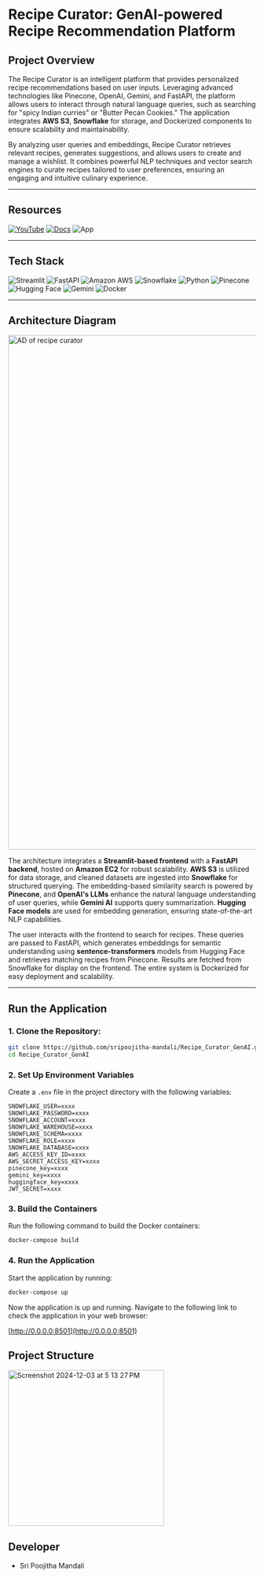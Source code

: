 # Recipe Curator: GenAI-powered Recipe Recommendation Platform

## Project Overview

The Recipe Curator is an intelligent platform that provides personalized recipe recommendations based on user inputs. Leveraging advanced technologies like Pinecone, OpenAI, Gemini, and FastAPI, the platform allows users to interact through natural language queries, such as searching for "spicy Indian curries" or "Butter Pecan Cookies." The application integrates **AWS S3**, **Snowflake** for storage, and Dockerized components to ensure scalability and maintainability.

By analyzing user queries and embeddings, Recipe Curator retrieves relevant recipes, generates suggestions, and allows users to create and manage a wishlist. It combines powerful NLP techniques and vector search engines to curate recipes tailored to user preferences, ensuring an engaging and intuitive culinary experience.

---

## Resources

[![YouTube](https://img.shields.io/badge/Watch%20Video-%F0%9F%92%AC%20YouTube-red?style=for-the-badge&logo=youtube&logoColor=white)](https://youtu.be/2ygSkvPSokg)
[![Docs](https://img.shields.io/badge/Documentation-%F0%9F%93%9A%20Docs-blue?style=for-the-badge&logo=read-the-docs&logoColor=white)](https://drive.google.com/file/d/1oAR2gobQzSSdFpAoQOSezkRM6P3O6x_k/view?usp=sharing)
![App](https://img.shields.io/badge/Application-%F0%9F%92%BB%20App-green?style=for-the-badge&logo=appveyor&logoColor=white)


---

## Tech Stack

![Streamlit](https://img.shields.io/badge/Streamlit-FF4B4B?style=for-the-badge&logo=streamlit&logoColor=white)
![FastAPI](https://img.shields.io/badge/FastAPI-009688?style=for-the-badge&logo=fastapi&logoColor=white)
![Amazon AWS](https://img.shields.io/badge/Amazon_AWS-FF9900?style=for-the-badge&logo=amazon-aws&logoColor=white)
![Snowflake](https://img.shields.io/badge/Snowflake-29B6F6?style=for-the-badge&logo=snowflake&logoColor=white)
![Python](https://img.shields.io/badge/Python-4B8BBE?style=for-the-badge&logo=python&logoColor=yellow)
![Pinecone](https://img.shields.io/badge/Pinecone-6558F5?style=for-the-badge&logo=pinecone&logoColor=white)
![Hugging Face](https://img.shields.io/badge/Hugging_Face-FF9900?style=for-the-badge&logo=huggingface&logoColor=white)
![Gemini](https://img.shields.io/badge/Gemini-purple?style=for-the-badge)
![Docker](https://img.shields.io/badge/Docker-0db7ed?style=for-the-badge&logo=docker&logoColor=white)

---

## Architecture Diagram

<img width="1046" alt="AD of recipe curator" src="https://github.com/user-attachments/assets/95fcba16-779a-4a1b-8704-4a3d4d1b8f63">


The architecture integrates a **Streamlit-based frontend** with a **FastAPI backend**, hosted on **Amazon EC2** for robust scalability. **AWS S3** is utilized for data storage, and cleaned datasets are ingested into **Snowflake** for structured querying. The embedding-based similarity search is powered by **Pinecone**, and **OpenAI's LLMs** enhance the natural language understanding of user queries, while **Gemini AI** supports query summarization. **Hugging Face models** are used for embedding generation, ensuring state-of-the-art NLP capabilities.

The user interacts with the frontend to search for recipes. These queries are passed to FastAPI, which generates embeddings for semantic understanding using **sentence-transformers** models from Hugging Face and retrieves matching recipes from Pinecone. Results are fetched from Snowflake for display on the frontend. The entire system is Dockerized for easy deployment and scalability.

---

## Run the Application

### 1. Clone the Repository:
   ```bash
   git clone https://github.com/sripoojitha-mandali/Recipe_Curator_GenAI.git
   cd Recipe_Curator_GenAI
   ```
### 2. Set Up Environment Variables

Create a `.env` file in the project directory with the following variables:

```env
SNOWFLAKE_USER=xxxx
SNOWFLAKE_PASSWORD=xxxx
SNOWFLAKE_ACCOUNT=xxxx
SNOWFLAKE_WAREHOUSE=xxxx
SNOWFLAKE_SCHEMA=xxxx
SNOWFLAKE_ROLE=xxxx
SNOWFLAKE_DATABASE=xxxx
AWS_ACCESS_KEY_ID=xxxx
AWS_SECRET_ACCESS_KEY=xxxx
pinecone_key=xxxx
gemini_key=xxxx
huggingface_key=xxxx
JWT_SECRET=xxxx
```
### 3. Build the Containers

Run the following command to build the Docker containers:

```bash
docker-compose build
```

### 4. Run the Application

Start the application by running:

```bash
docker-compose up
```

Now the application is up and running. Navigate to the following link to check the application in your web browser:

[http://0.0.0.0:8501](http://0.0.0.0:8501)

## Project Structure
<img width="317" alt="Screenshot 2024-12-03 at 5 13 27 PM" src="https://github.com/user-attachments/assets/ce865d49-01f2-42c3-8f44-53ed7e05ffb3">

## Developer
- Sri Poojitha Mandali
